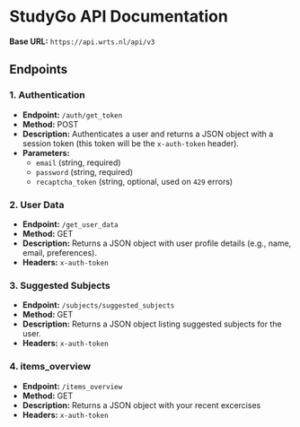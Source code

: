 # StudyGo API Documentation

**Base URL:** `https://api.wrts.nl/api/v3`

## Endpoints

### 1. **Authentication**
- **Endpoint:** `/auth/get_token`
- **Method:** POST
- **Description:** Authenticates a user and returns a JSON object with a session token (this token will be the `x-auth-token` header).
- **Parameters:**
  - `email` (string, required)
  - `password` (string, required)
  - `recaptcha_token` (string, optional, used on `429` errors)

### 2. **User Data**
- **Endpoint:** `/get_user_data`
- **Method:** GET
- **Description:** Returns a JSON object with user profile details (e.g., name, email, preferences).
- **Headers:** `x-auth-token`

### 3. **Suggested Subjects**
- **Endpoint:** `/subjects/suggested_subjects`
- **Method:** GET
- **Description:** Returns a JSON object listing suggested subjects for the user.
- **Headers:** `x-auth-token`

### 4. **items_overview**
- **Endpoint:** `/items_overview`
- **Method:** GET
- **Description:** Returns a JSON object with your recent excercises
- **Headers:** `x-auth-token`
